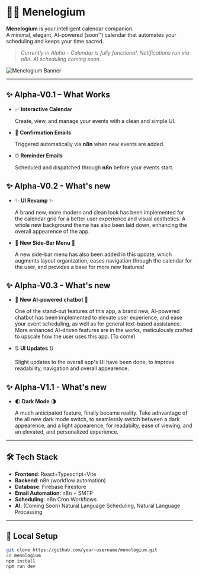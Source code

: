 # 🧠📅 Menelogium

**Menelogium** is your intelligent calendar companion.  
A minimal, elegant, AI-powered (soon™) calendar that automates your scheduling and keeps your time sacred.

> _Currently in Alpha – Calendar is fully functional. Notifications run via n8n. AI scheduling coming soon._

![Menelogium Banner](https://iili.io/3bq4i9n.md.png)

---

## ✨ Alpha-V0.1 – What Works

- ✅ **Interactive Calendar**
  
  Create, view, and manage your events with a clean and simple UI.

- 📧 **Confirmation Emails**
  
  Triggered automatically via **n8n** when new events are added.

- ⏰ **Reminder Emails**
    
  Scheduled and dispatched through **n8n** before your events start.

## ✨ Alpha-V0.2 - What's new

- ✨ **UI Revamp** ✨
  
  A brand new, more modern and clean look has been implemented for the calendar grid for a better user experience and visual aesthetics.
  A whole new background theme has also been laid down, enhancing the overall appearence of the app.

- 📃 **New Side-Bar Menu** 📃
  
  A new side-bar menu has also been added in this update, which augments layout organization, eases navigation through the calendar for the user, and provides a base for more new features!

## ✨ Alpha-V0.3 - What's new

- 🤖 **New AI-powered chatbot** 🤖

  One of the stand-out features of this app, a brand new, AI-powered chatbot has been implemented to elevate user experience, and ease your event scheduling, as well as for general text-based assistance.
  More enhanced AI-driven features are in the works, meticulously crafted to upscale how the user uses this app. (To come)

- 🔃 **UI Updates** 🔃

  Slight updates to the overall app's UI have been done, to improve readability, navigation and overall appearence.

## ✨ Alpha-V1.1 - What's new

- 🌓 **Dark Mode** 🌗
  
  A much anticipated feature, finally became reality. Take adnvantage of the all new dark mode switch, to seamlessly switch between a dark appearence, and a light appearence, for readabilty, ease of viewing, and   an elevated, and personalized experience.
  
---

## 🛠️ Tech Stack

- **Frontend**: React+Typescript+Vite
- **Backend**: n8n (workflow automation)  
- **Database**: Firebase Firestore  
- **Email Automation**: n8n + SMTP
- **Scheduling**: n8n Cron Workflows  
- **AI**: (Coming Soon) Natural Language Scheduling, Natural Language Processing

---

## 🧪 Local Setup

```bash
git clone https://github.com/your-username/menologium.git
cd menologium
npm install
npm run dev
